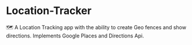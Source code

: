 # Location-Tracker
🗺 A Location Tracking app with the ability to create Geo fences and show directions. Implements Google Places and Directions Api.
